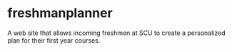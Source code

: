 freshmanplanner
===============

A web site that allows incoming freshmen at SCU to create a personalized plan for their first year courses.
